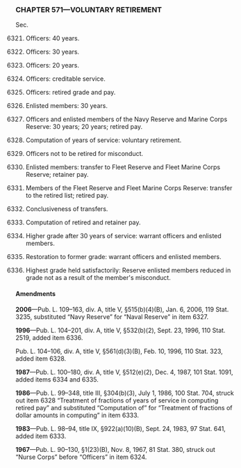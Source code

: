 ### **CHAPTER 571—VOLUNTARY RETIREMENT** ###

Sec.

6321. Officers: 40 years.

6322. Officers: 30 years.

6323. Officers: 20 years.

6324. Officers: creditable service.

6325. Officers: retired grade and pay.

6326. Enlisted members: 30 years.

6327. Officers and enlisted members of the Navy Reserve and Marine Corps Reserve: 30 years; 20 years; retired pay.

6328. Computation of years of service: voluntary retirement.

6329. Officers not to be retired for misconduct.

6330. Enlisted members: transfer to Fleet Reserve and Fleet Marine Corps Reserve; retainer pay.

6331. Members of the Fleet Reserve and Fleet Marine Corps Reserve: transfer to the retired list; retired pay.

6332. Conclusiveness of transfers.

6333. Computation of retired and retainer pay.

6334. Higher grade after 30 years of service: warrant officers and enlisted members.

6335. Restoration to former grade: warrant officers and enlisted members.

6336. Highest grade held satisfactorily: Reserve enlisted members reduced in grade not as a result of the member's misconduct.

#### Amendments ####

**2006**—Pub. L. 109–163, div. A, title V, §515(b)(4)(B), Jan. 6, 2006, 119 Stat. 3235, substituted “Navy Reserve” for “Naval Reserve” in item 6327.

**1996**—Pub. L. 104–201, div. A, title V, §532(b)(2), Sept. 23, 1996, 110 Stat. 2519, added item 6336.

Pub. L. 104–106, div. A, title V, §561(d)(3)(B), Feb. 10, 1996, 110 Stat. 323, added item 6328.

**1987**—Pub. L. 100–180, div. A, title V, §512(e)(2), Dec. 4, 1987, 101 Stat. 1091, added items 6334 and 6335.

**1986**—Pub. L. 99–348, title III, §304(b)(3), July 1, 1986, 100 Stat. 704, struck out item 6328 “Treatment of fractions of years of service in computing retired pay” and substituted “Computation of” for “Treatment of fractions of dollar amounts in computing” in item 6333.

**1983**—Pub. L. 98–94, title IX, §922(a)(10)(B), Sept. 24, 1983, 97 Stat. 641, added item 6333.

**1967**—Pub. L. 90–130, §1(23)(B), Nov. 8, 1967, 81 Stat. 380, struck out “Nurse Corps” before “Officers” in item 6324.